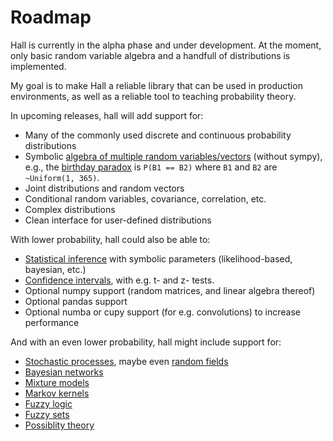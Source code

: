 # Roadmap

Hall is currently in the alpha phase and under development. 
At the moment, only basic random variable algebra and a handfull of 
distributions is implemented.

My goal is to make Hall a reliable library that can be used in production 
environments, as well as a reliable tool to teaching probability theory.

In upcoming releases, hall will add support for:

- Many of the commonly used discrete and continuous probability distributions
- Symbolic [algebra of multiple random variables/vectors](https://en.wikipedia.org/wiki/Algebra_of_random_variables) 
  (without sympy), e.g., the [birthday paradox](https://en.wikipedia.org/wiki/Birthday_problem)
  is `P(B1 == B2)` where `B1` and `B2` are `~Uniform(1, 365)`. 
- Joint distributions and random vectors
- Conditional random variables, covariance, correlation, etc.
- Complex distributions
- Clean interface for user-defined distributions

With lower probability, hall could also be able to:

- [Statistical inference](https://en.wikipedia.org/wiki/Statistical_inference)
  with symbolic parameters (likelihood-based, bayesian, etc.)
- [Confidence intervals](https://en.wikipedia.org/wiki/Confidence_interval), 
  with e.g. t- and z- tests.
- Optional numpy support (random matrices, and linear algebra thereof)
- Optional pandas support
- Optional numba or cupy support (for e.g. convolutions)  to increase performance

And with an even lower probability, hall might include support for:

- [Stochastic processes](https://en.wikipedia.org/wiki/Stochastic_process), 
  maybe even [random fields](https://en.wikipedia.org/wiki/Random_field)
- [Bayesian networks](https://en.wikipedia.org/wiki/Bayesian_network)
- [Mixture models](https://en.wikipedia.org/wiki/Mixture_model)
- [Markov kernels](https://en.wikipedia.org/wiki/Markov_kernel)
- [Fuzzy logic](https://en.wikipedia.org/wiki/Fuzzy_logic)
- [Fuzzy sets](https://en.wikipedia.org/wiki/Fuzzy_set)
- [Possiblity theory](https://en.wikipedia.org/wiki/Possibility_theory)
